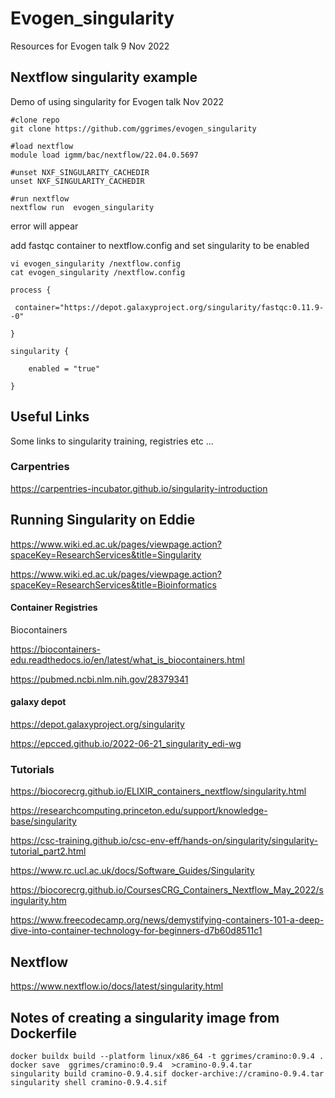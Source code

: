 # Evogen_singularity

Resources for Evogen talk 9 Nov 2022


## Nextflow singularity example

Demo of using singularity for Evogen talk Nov 2022



~~~
#clone repo
git clone https://github.com/ggrimes/evogen_singularity

#load nextflow
module load igmm/bac/nextflow/22.04.0.5697

#unset NXF_SINGULARITY_CACHEDIR
unset NXF_SINGULARITY_CACHEDIR

#run nextflow
nextflow run  evogen_singularity 
~~~

error will appear

add fastqc container to nextflow.config and set singularity to be enabled
~~~
vi evogen_singularity /nextflow.config
cat evogen_singularity /nextflow.config
~~~

~~~
process {

 container="https://depot.galaxyproject.org/singularity/fastqc:0.11.9--0"

}

singularity {

	enabled = "true"

}
~~~

## Useful Links

Some links to singularity training, registries etc ... 

### Carpentries

https://carpentries-incubator.github.io/singularity-introduction


## Running Singularity on Eddie

https://www.wiki.ed.ac.uk/pages/viewpage.action?spaceKey=ResearchServices&title=Singularity

https://www.wiki.ed.ac.uk/pages/viewpage.action?spaceKey=ResearchServices&title=Bioinformatics

#### Container Registries

Biocontainers

https://biocontainers-edu.readthedocs.io/en/latest/what_is_biocontainers.html

https://pubmed.ncbi.nlm.nih.gov/28379341

#### galaxy depot

https://depot.galaxyproject.org/singularity

https://epcced.github.io/2022-06-21_singularity_edi-wg

### Tutorials

https://biocorecrg.github.io/ELIXIR_containers_nextflow/singularity.html

https://researchcomputing.princeton.edu/support/knowledge-base/singularity

https://csc-training.github.io/csc-env-eff/hands-on/singularity/singularity-tutorial_part2.html

https://www.rc.ucl.ac.uk/docs/Software_Guides/Singularity

https://biocorecrg.github.io/CoursesCRG_Containers_Nextflow_May_2022/singularity.htm

https://www.freecodecamp.org/news/demystifying-containers-101-a-deep-dive-into-container-technology-for-beginners-d7b60d8511c1

## Nextflow

https://www.nextflow.io/docs/latest/singularity.html


## Notes of creating a singularity image from Dockerfile

~~~
docker buildx build --platform linux/x86_64 -t ggrimes/cramino:0.9.4 .   
docker save  ggrimes/cramino:0.9.4  >cramino-0.9.4.tar
singularity build cramino-0.9.4.sif docker-archive://cramino-0.9.4.tar
singularity shell cramino-0.9.4.sif
~~~
